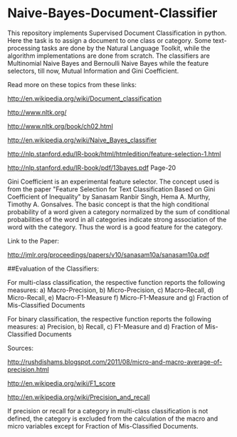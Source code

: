 Naive-Bayes-Document-Classifier
===============================

This repository implements Supervised Document Classification in python. Here the task is to assign a document to one class or category. Some text-processing tasks are done by the Natural Language Toolkit, while the algorithm implementations are done from scratch. The classifiers are Multinomial Naive Bayes and Bernoulli Naive Bayes while the feature selectors, till now, Mutual Information and Gini Coefficient.

Read more on these topics from these links:

http://en.wikipedia.org/wiki/Document_classification

http://www.nltk.org/

http://www.nltk.org/book/ch02.html

http://en.wikipedia.org/wiki/Naive_Bayes_classifier

http://nlp.stanford.edu/IR-book/html/htmledition/feature-selection-1.html

http://nlp.stanford.edu/IR-book/pdf/13bayes.pdf Page-20

Gini Coefficient is an experimental feature selector. The concept used is from the paper "Feature Selection for Text Classification Based on
Gini Coefficient of Inequality" by Sanasam Ranbir Singh, Hema A. Murthy, Timothy A. Gonsalves. The basic concept is that the high conditional probability of a word given a category normalized by the sum of conditional probabilities of the word in all categories indicate strong association of the word with the category. Thus the word is a good feature for the category.

Link to the Paper:

http://jmlr.org/proceedings/papers/v10/sanasam10a/sanasam10a.pdf

##Evaluation of the Classifiers:


For multi-class classification, the respective function reports the following measures:
a) Macro-Precision,
b) Micro-Precision,
c) Macro-Recall,
d) Micro-Recall,
e) Macro-F1-Measure
f) Micro-F1-Measure and 
g) Fraction of Mis-Classified Documents

For binary classification, the respective function reports the following measures:
a) Precision,
b) Recall,
c) F1-Measure and 
d) Fraction of Mis-Classified Documents

Sources:

http://rushdishams.blogspot.com/2011/08/micro-and-macro-average-of-precision.html

http://en.wikipedia.org/wiki/F1_score

http://en.wikipedia.org/wiki/Precision_and_recall

If precision or recall for a category in multi-class classification is not defined, the category is excluded from the calculation of the macro and micro variables except for Fraction of Mis-Classified Documents.
